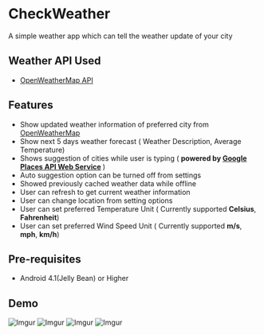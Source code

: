 # CheckWeather
A simple weather app which can tell the weather update of your city

## Weather API Used
- [OpenWeatherMap API](https://openweathermap.org/)

## Features 
- Show updated weather information of preferred city from [OpenWeatherMap](http://openweathermap.org/)
- Show next 5 days weather forecast ( Weather Description, Average Temperature)
- Shows suggestion of cities while user is typing ( <b>powered by [Google Places API Web Service](https://developers.google.com/places/web-service/) </b>)
- Auto suggestion option can be turned off from settings
- Showed previously cached weather data while offline
- User can refresh to get current weather information
- User can change location from setting options
- User can set preferred Temperature Unit ( Currently supported <b>Celsius</b>, <b>Fahrenheit</b>)
- User can set preferred Wind Speed Unit ( Currently supported <b>m/s</b>, <b>mph</b>, <b>km/h</b>)

## Pre-requisites
- Android 4.1(Jelly Bean) or Higher

## Demo
![Imgur](http://i.imgur.com/hNUBc5d.png)
![Imgur](http://i.imgur.com/nbdFCmX.png)
![Imgur](http://i.imgur.com/LawC3hU.png)
![Imgur](http://i.imgur.com/Nwa8mcz.png)
